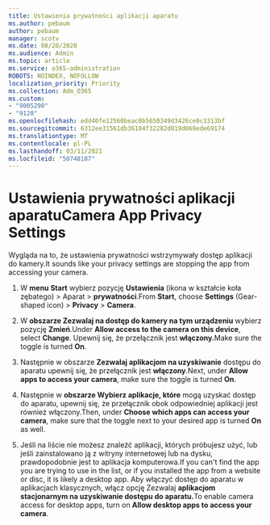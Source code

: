 ```yaml
---
title: Ustawienia prywatności aplikacji aparatu
ms.author: pebaum
author: pebaum
manager: scotv
ms.date: 08/20/2020
ms.audience: Admin
ms.topic: article
ms.service: o365-administration
ROBOTS: NOINDEX, NOFOLLOW
localization_priority: Priority
ms.collection: Adm_O365
ms.custom:
- "9005290"
- "9120"
ms.openlocfilehash: edd40fe12560beac0b5650349d3426ce0c3313bf
ms.sourcegitcommit: 6312ee31561db36104f32282d019d069ede69174
ms.translationtype: MT
ms.contentlocale: pl-PL
ms.lasthandoff: 03/11/2021
ms.locfileid: "50748187"
---
```

# <a name="camera-app-privacy-settings"></a><span data-ttu-id="40166-102">Ustawienia prywatności aplikacji aparatu</span><span class="sxs-lookup"><span data-stu-id="40166-102">Camera App Privacy Settings</span></span>

<span data-ttu-id="40166-103">Wygląda na to, że ustawienia prywatności wstrzymywały dostęp aplikacji do kamery.</span><span class="sxs-lookup"><span data-stu-id="40166-103">It sounds like your privacy settings are stopping the app from accessing your camera.</span></span>

1.  <span data-ttu-id="40166-104">W **menu Start** wybierz pozycję **Ustawienia** (ikona w kształcie koła zębatego) > Aparat   >  **prywatności**.</span><span class="sxs-lookup"><span data-stu-id="40166-104">From **Start**, choose **Settings** (Gear-shaped icon) > **Privacy** > **Camera**.</span></span>

2.  <span data-ttu-id="40166-105">W **obszarze Zezwalaj na dostęp do kamery na tym urządzeniu** wybierz pozycję **Zmień**.</span><span class="sxs-lookup"><span data-stu-id="40166-105">Under **Allow access to the camera on this device**, select **Change**.</span></span> <span data-ttu-id="40166-106">Upewnij się, że przełącznik jest **włączony.**</span><span class="sxs-lookup"><span data-stu-id="40166-106">Make sure the toggle is turned **On**.</span></span>

3.  <span data-ttu-id="40166-107">Następnie w obszarze **Zezwalaj aplikacjom na uzyskiwanie** dostępu do aparatu upewnij się, że przełącznik jest **włączony**.</span><span class="sxs-lookup"><span data-stu-id="40166-107">Next, under **Allow apps to access your camera**, make sure the toggle is turned **On**.</span></span>

4.  <span data-ttu-id="40166-108">Następnie w **obszarze Wybierz aplikacje, które** mogą uzyskać dostęp do aparatu,  upewnij się, że przełącznik obok odpowiedniej aplikacji jest również włączony.</span><span class="sxs-lookup"><span data-stu-id="40166-108">Then, under **Choose which apps can access your camera**, make sure that the toggle next to your desired app is turned **On** as well.</span></span>

5.  <span data-ttu-id="40166-109">Jeśli na liście nie możesz znaleźć aplikacji, których próbujesz użyć, lub jeśli zainstalowano ją z witryny internetowej lub na dysku, prawdopodobnie jest to aplikacja komputerowa.</span><span class="sxs-lookup"><span data-stu-id="40166-109">If you can't find the app you are trying to use in the list, or if you installed the app from a website or disc, it is likely a desktop app.</span></span> <span data-ttu-id="40166-110">Aby włączyć dostęp do aparatu w aplikacjach klasycznych, włącz opcję Zezwalaj **aplikacjom stacjonarnym na uzyskiwanie dostępu do aparatu.**</span><span class="sxs-lookup"><span data-stu-id="40166-110">To enable camera access for desktop apps, turn on **Allow desktop apps to access your camera**.</span></span>
